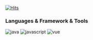 [![Hits](https://hits.seeyoufarm.com/api/count/incr/badge.svg?url=https%3A%2F%2Fgithub.com%2Fjaesungahn91&count_bg=%2379C83D&title_bg=%23555555&icon=&icon_color=%23E7E7E7&title=hits&edge_flat=true)](https://hits.seeyoufarm.com)
### Languages & Framework & Tools
![java](https://img.shields.io/badge/Java-%E2%98%85%E2%98%85%E2%98%86%E2%98%86%E2%98%86-red?style=flat-square&logo=java)
![javascript](https://img.shields.io/badge/JavaScript-%E2%98%85%E2%98%85%E2%98%86%E2%98%86%E2%98%86-yellow?style=flat-square&logo=JavaScript)
![vue](https://img.shields.io/badge/Vue.js-%E2%98%85%E2%98%86%E2%98%86%E2%98%86%E2%98%86-success?style=flat-square&logo=vue.js)
